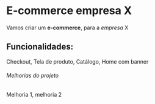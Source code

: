 # E-commerce empresa X

Vamos criar um **e-commerce**, para a *empresa* X

## Funcionalidades:

Checkout, Tela de produto, Catálogo, Home com banner

###### Melhorias do projeto

Melhoria 1, melhoria 2

